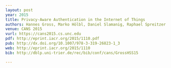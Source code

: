 ```yaml
---
layout: post
year: 2015
title: Privacy-Aware Authentication in the Internet of Things
authors: Hannes Gross, Marko Hölbl, Daniel Slamanig, Raphael Spreitzer
venue: CANS 2015
vurl: https://cans2015.cs.unc.edu
pdf: http://eprint.iacr.org/2015/1110.pdf
pub: http://dx.doi.org/10.1007/978-3-319-26823-1_3
web: http://eprint.iacr.org/2015/1110
bib: http://dblp.uni-trier.de/rec/bib/conf/cans/GrossHSS15

---
```


